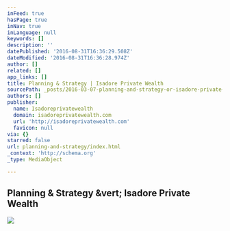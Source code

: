 ```yaml
---
inFeed: true
hasPage: true
inNav: true
inLanguage: null
keywords: []
description: ''
datePublished: '2016-08-31T16:36:29.508Z'
dateModified: '2016-08-31T16:36:28.974Z'
author: []
related: []
app_links: []
title: Planning & Strategy | Isadore Private Wealth
sourcePath: _posts/2016-03-07-planning-and-strategy-or-isadore-private-wealth.md
authors: []
publisher:
  name: Isadoreprivatewealth
  domain: isadoreprivatewealth.com
  url: 'http://isadoreprivatewealth.com'
  favicon: null
via: {}
starred: false
url: planning-and-strategy/index.html
_context: 'http://schema.org'
_type: MediaObject

---
```

<article style=""><h1>Planning &amp; Strategy &amp;vert; Isadore Private Wealth</h1><img src="http://isadoreprivatewealth.com/wp-content/uploads/2014/10/Your-financial-picture-2.jpg" /></article>